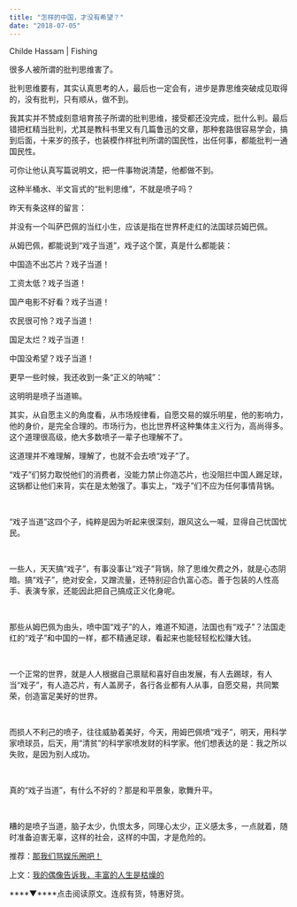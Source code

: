```yaml
---
title: "怎样的中国，才没有希望？"
date: "2018-07-05"
---
```


Childe Hassam | Fishing

很多人被所谓的批判思维害了。

批判思维要有，其实认真思考的人，最后也一定会有，进步是靠思维突破成见取得的，没有批判，只有顺从，做不到。

我其实并不赞成刻意培育孩子所谓的批判思维，接受都还没完成，批什么判。最后错把杠精当批判，尤其是教科书里又有几篇鲁迅的文章，那种套路很容易学会，搞到后面，十来岁的孩子，也装模作样批判所谓的国民性，出任何事，都能批判一通国民性。

可你让他认真写篇说明文，把一件事物说清楚，他都做不到。

这种半桶水、半文盲式的“批判思维”，不就是喷子吗？

昨天有条这样的留言：

并没有一个叫萨巴佩的当红小生，应该是指在世界杯走红的法国球员姆巴佩。

从姆巴佩，都能说到“戏子当道”，戏子这个筐，真是什么都能装：

中国造不出芯片？戏子当道！

工资太低？戏子当道！

国产电影不好看？戏子当道！

农民很可怜？戏子当道！

国足太烂？戏子当道！

中国没希望？戏子当道！

更早一些时候，我还收到一条“正义的呐喊”：

这明明是喷子当道嘛。

其实，从自愿主义的角度看，从市场规律看，自愿交易的娱乐明星，他的影响力，他的身价，是完全合理的。市场行为，也比世界杯这种集体主义行为，高尚得多。这个道理很高级，绝大多数喷子一辈子也理解不了。

这道理并不难理解，理解了，也就不会去喷“戏子”了。

“戏子”们努力取悦他们的消费者，没能力禁止你造芯片，也没阻拦中国人踢足球，这锅都让他们来背，实在是太勉强了。事实上，“戏子”们不应为任何事情背锅。

 

“戏子当道”这四个子，纯粹是因为听起来很深刻，跟风这么一喊，显得自己忧国忧民。

 

一些人，天天搞“戏子”，有事没事让“戏子”背锅，除了思维欠费之外，就是心态阴暗。搞“戏子”，绝对安全，又蹭流量，还特别迎合仇富心态。善于包装的人性高手、表演专家，还能因此把自己搞成正义化身呢。

 

那些从姆巴佩为由头，喷中国“戏子”的人，难道不知道，法国也有“戏子”？法国走红的“戏子”和中国的一样，都不精通足球，看起来也能轻轻松松赚大钱。

 

一个正常的世界，就是人人根据自己禀赋和喜好自由发展，有人去踢球，有人当“戏子”，有人造芯片，有人盖房子，各行各业都有人从事，自愿交易，共同繁荣，创造富足美好的世界。

 

而损人不利己的喷子，往往威胁着美好，今天，用姆巴佩喷“戏子”，明天，用科学家喷球员，后天，用“清贫”的科学家喷发财的科学家。他们想表达的是：我之所以失败，是因为别人成功。

 

真的“戏子当道”，有什么不好的？那是和平景象，歌舞升平。

 

糟的是喷子当道，脑子太少，仇恨太多，同理心太少，正义感太多，一点就着，随时准备迫害无辜，这样的社会，这样的中国，才是危险的。

推荐：[那我们骂娱乐圈吧！](http://mp.weixin.qq.com/s?__biz=MjM5NDU0Mjk2MQ==&mid=2651627231&idx=1&sn=5432235b6f7196245ee7aad7f70c4e27&chksm=bd7e1ac18a0993d7deac948b4541c4aa7aee9bd441788a3087ff63b7c58bc82aa6b7509b9792&scene=21#wechat_redirect)

上文：[我的偶像告诉我，丰富的人生是枯燥的](http://mp.weixin.qq.com/s?__biz=MjM5NDU0Mjk2MQ==&mid=2651628871&idx=1&sn=6bdaf96fc4bd2e02e08875bc10df2acc&chksm=bd7e21598a09a84ff435a67650a4ad0e3309669b1f7573d70dd96addbf66611055565140e096&scene=21#wechat_redirect)

****▼****点击阅读原文。连叔有货，特惠好货。
